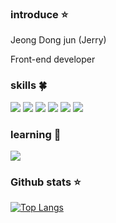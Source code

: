 

  
### introduce ⭐️ 
  <p>Jeong Dong jun (Jerry) </p>
  <p>Front-end developer </p>



### skills 🍀
  <div align>
    <img src="https://img.shields.io/badge/HTML5-E34F26?style=flat&logo=HTML5&logoColor=white"/>
  <img src="https://img.shields.io/badge/CSS3-1572B6?style=flat&logo=CSS3&logoColor=white"/>
  <img src="https://img.shields.io/badge/JavaScript-F7DF1E?style=flat&logo=JavaScript&logoColor=white"/>
  <img src="https://img.shields.io/badge/TypeScript-3178C6?style=flat&logo=TypeScript&logoColor=white"/>
  <img src="https://img.shields.io/badge/React-61DAFB?style=flat&logo=React&logoColor=white"/>
  <img src="https://img.shields.io/badge/Node.js-339933?style=flat&logo=Node.js&logoColor=white"/>
</div>


### learning 🌱
   <img src="https://img.shields.io/badge/React-Native-61DAFB?style=flat&logo=React&logoColor=white"/>


###  Github stats ⭐️
[![Top Langs](https://github-readme-stats.vercel.app/api/top-langs/?username=jdwns96&langs_count=8)](https://github.com/jdwns96/github-readme-stats)



